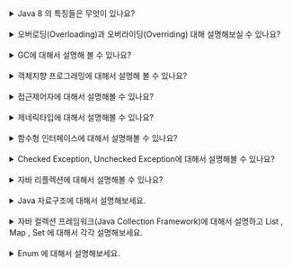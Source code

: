 <details>
  <summary>Java 8 의 특징들은 무엇이 있나요?</summary>
  <br/>
  <pre>
자바 8은 프로그래밍 언어 자바에 많은 혁신을 가져왔습니다. 람다 표현식, 스트림 API, 옵셔널 클래스의 도입은 자바 개발자들이 보다 효율적이고 안정적인 코드를 작성할 수 있게 해주었습니다.

이러한 기능들은 자바의 사용성과 생산성을 크게 향상시켰으며, 함수형 프로그래밍의 도입으로 자바의 패러다임을 확장시켰습니다. 자바 8의 특징들은 현대 소프트웨어 개발에 있어서 중요한 역할을 하고 있습니다.

따라서 자바 개발자라면 자바 8의 주요 특징들을 잘 이해하고 활용할 수 있어야 합니다. 이를 통해 더 나은 소프트웨어 개발을 위한 기반을 마련할 수 있습니다.
  </pre>
  <p><b>람다 표현식(Lambda Expressions)</b><br/><br/>
  <code>(parameters) -> expression</code>
  <ul>
   <li>간결한 코드를 작성하게 해줍니다.</li>
   <li>익명 함수로서 함수형 프로그래밍 스타일을 도입합니다.</li>
  </ul>
  </p>
  <p><b>스트림 API(Stream API)</b><br/><br/>
  <code>List&lt;String&gt; filteredList = list.stream().filter(s -> s.startsWith("A")).collect(Collectors.toList());
  </code>
  <ul>
   <li>데이터 컬렉션을 처리하는데 있어 선언적이고 함수형 스타일을 사용하게 합니다.</li>
   <li>병렬 처리와 중간, 최종 연산을 지원합니다.</li>
  </ul>
  </p>
  <p><b>디폴트 메소드(Default Methods)</b><br/><br/>
  <code>
  interface MyInterface { <br/>
 &emsp;&emsp;&emsp;default void newMethod() {<br/>
&emsp;&emsp;&emsp;&emsp;&emsp;// default implementation <br/>
&emsp;&emsp;&emsp;}<br/>
  }
  </code>
  <ul>
   <li>인터페이스에 구현 코드를 포함할 수 있게 하여, 기존 코드를 깨뜨리지 않고 인터페이스를 확장할 수 있습니다.</li>
  </ul>
  </p>
  <p><b>옵셔널 클래스(Optional Class)</b><br/><br/>
  <code>
Optional&lt;String&gt; optional = Optional.ofNullable(value);
  </code>
  <ul>
   <li>NullPointerException을 피하기 위해 도입된 컨테이너 클래스입니다.</li>
  </ul>
  </p>
    <p><b>New Date and Time API</b><br/><br/>
  <code>
LocalDate date = LocalDate.now();
  </code>
  <ul>
   <li>java.time 패키지를 통해 더 나은 날짜와 시간 처리 기능을 제공합니다.</li>
  </ul>
  </p>
</details>

<br/>

<details>
  <summary>오버로딩(Overloading)과 오버라이딩(Overriding) 대해 설명해보실 수 있나요?</summary>
  </br>
  <pre>
<b>메소드 오버로딩(overloading)</b>이란 <br/>
같은 이름의 메소드를 중복하여 정의하는 것을 의미합니다.
자바에서는 원래 한 클래스 내에 같은 이름의 메소드를 둘 이상 가질 수 없습니다.
하지만 매개변수의 개수나 타입을 다르게 하면, 하나의 이름으로 메소드를 작성할 수 있습니다.

즉, 메소드 오버로딩은 서로 다른 시그니처를 갖는 여러 메소드를 같은 이름으로 정의하는 것이라고 할 수 있습니다.
이러한 메소드 오버로딩을 사용함으로써 메소드에 사용되는 이름을 절약할 수 있습니다.
또한, 메소드를 호출할 때 전달해야 할 매개변수의 타입이나 개수에 대해 크게 신경을 쓰지 않고 호출할 수 있게 됩니다.

메소드 오버로딩은 객체 지향 프로그래밍의 특징 중 하나인 다형성(polymorphism)을 구현하는 방법 중 하나입니다.

메소드 오버로딩의 대표적인 예로는 println() 메소드를 들 수 있습니다.
println() 메소드는 전달받는 매개변수의 타입에 따라 다음과 같이 다양한 원형 중에서 적절한 원형을 호출하게 됩니다.

<hr/>
<code>
1. println()
2. println(boolean x)
3. println(char x)
4. println(char[] x)
5. println(double x)
6. println(float x)
7. println(int x)
8. println(long x)
9. println(Object x)
10. println(String x)
</code>
<hr/>
<b>메소드 오버로딩의 조건</b><br/>
자바에서 메소드 오버로딩이 성립하기 위해서는 다음과 같은 조건을 만족해야 합니다.

1. 메소드의 이름이 같아야 합니다.
2. 메소드의 시그니처, 즉 매개변수의 개수 또는 타입이 달라야 합니다.

메소드 오버로딩은 반환 타입과는 관계가 없습니다.

만약 메소드의 시그니처는 같은데 반환 타입만이 다른 경우에는 오버로딩이 성립하지 않습니다.
</pre>
<br/>  
<br/>
<pre>
<b>메소드 오버라이딩(method overriding)</b>
앞서 배운 오버로딩(overloading)이란 서로 다른 시그니처를 갖는 여러 메소드를 하나의 이름으로 정의하는 것이었습니다.

오버라이딩(overriding)이란 상속 관계에 있는 부모 클래스에서 이미 정의된 메소드를 자식 클래스에서 같은 시그니쳐를 갖는 메소드로 다시 정의하는 것이라고 할 수 있습니다.

자바에서 자식 클래스는 부모 클래스의 private 멤버를 제외한 모든 메소드를 상속받습니다.

이렇게 상속받은 메소드는 그대로 사용해도 되고, 필요한 동작을 위해 재정의하여 사용할 수도 있습니다.

즉, 메소드 오버라이딩이란 상속받은 부모 클래스의 메소드를 재정의하여 사용하는 것을 의미합니다.

<br/>
<hr/>
<b>오버라이딩의 조건</b>
자바에서 메소드를 오버라이딩하기 위한 조건은 다음과 같습니다.


1. 오버라이딩이란 메소드의 동작만을 재정의하는 것이므로, 메소드의 선언부는 기존 메소드와 완전히 같아야 합니다.

    하지만 메소드의 반환 타입은 부모 클래스의 반환 타입으로 타입 변환할 수 있는 타입이라면 변경할 수 있습니다.

2. 부모 클래스의 메소드보다 접근 제어자를 더 좁은 범위로 변경할 수 없습니다

3. 부모 클래스의 메소드보다 더 큰 범위의 예외를 선언할 수 없습니다.
</pre>

<ol>
 <li>오버로딩(overloading)은 새로운 메소드를 정의하는 것</li>
 <li>오버라이딩(overriding)은 상속받은 기존의 메소드를 재정의하는 것</li>
</ol>
</details>

<br/>

<details>
  <summary>GC에 대해서 설명해 볼 수 있나요?</summary>
  </br>
<pre>
GC 는 JVM에서 메모리를 관리 해주는 모듈 입니다.
Heap 메모리를 재활용하기 위해서 더이상 참조 되지 않는 객체들을 메모리에서 제거하는 모듈 입니다. 개발자가 직접 메모리를 정리 하지 않아도 되어서 개발 속도가 향상 되는 장점이 있지만 Mark and  Sweep 이라는 과정에서 참조되지 않는 객체를 찾는 과정이 있는데 이 때 스레드가 중단 되어서 성능이 떨어지는 단점이 있습니다.
</pre>
</details>

<br/>

<details>
  <summary>객체지향 프로그래밍에 대해서 설명해 볼 수 있나요?</summary>
  </br>
<pre>
실제 세계의 사물들을 객체로 모델링하여 개발을 진행하는 프로그래밍 기법
가장 대표적인 언어로 Java가 있다.
캡슐화, 상속, 다형성 등과 같은 기법을 이용할 수 있다. 다형성은 동일한 키보드의 키가 다른 역할을 하는 것처럼 하나의 메소드나 클래스가 다양한 방법으로 동작하는 것을 의미한다.
절치지향 언어보다 실행속도가 느리다.
<br/>
4가지 특징

추상화 , 캡슐화 , 상속성 , 다형성

<br/><br/>

절차지향 프로그래밍

물이 위에서 아래로 흐르는 것처럼 순차적인 처리를 중요시하는 프로그래밍 기법이다.
가장 대표적인 언어로 C언어가 있다.
컴퓨터의 처리구조와 유사해 실행속도가 빠르다.
코드의 순서가 바뀌면 동일한 결과를 보장하기 어렵다.

</pre>
</details>

<br/>

<details>
  <summary>접근제어자에 대해서 설명해볼 수 있나요?</summary>
  </br>
  <table>
  <thead>
    <tr>
      <th>접근 제어자</th>
      <th>접근 가능 범위</th>
      <th>설명</th>
    </tr>
  </thead>
  <tbody>
    <tr>
      <td>public</td>
      <td>모든 클래스</td>
      <td>클래스, 메서드, 또는 필드가 모든 다른 클래스에서 접근 가능.</td>
    </tr>
    <tr>
      <td>protected</td>
      <td>동일 패키지 및 하위 클래스</td>
      <td>동일 패키지 내의 클래스와 이 클래스를 상속받은 하위 클래스에서 접근 가능.</td>
    </tr>
    <tr>
      <td>default</td>
      <td>동일 패키지</td>
      <td>접근 제어자를 명시하지 않으면 기본 접근 수준은 default (package-private)로 설정되며, 동일 패키지 내의 클래스에서만 접근 가능.</td>
    </tr>
    <tr>
      <td>private</td>
      <td>동일 클래스</td>
      <td>클래스 내부에서만 접근 가능.</td>
    </tr>
  </tbody>
</table>
<br/>
<pre>
공개범위는 public  >  protected  >  default(생략)  >  private 순
</pre>
</details>

<br/>

<details>
  <summary>제네릭타입에 대해서 설명해볼 수 있나요?</summary>
  </br>
<pre>
<b>제네릭 타입(Generic Types)</b>은 클래스나 메서드를 정의할 때, 사용할 데이터 타입을 미리 지정하는 것이 아니라, 인스턴스를 생성하거나 메서드를 호출할 때 구체적인 타입을 지정할 수 있도록 하는 기능입니다. 제네릭은 코드의 재사용성을 높이고, 컴파일 시 타입 안전성을 제공합니다.
<br/>
<b>제네릭 타입의 장점</b>
1.타입 안전성: 컴파일 시 타입 검사를 통해 런타임 오류를 줄일 수 있습니다.
2.재사용성: 하나의 클래스나 메서드가 다양한 타입을 지원할 수 있습니다.
3.가독성: 코드의 가독성과 유지보수성을 높입니다.
</pre>
<br/>
<table>
  <thead>
    <tr>
      <th>제네릭 타입</th>
      <th>설명</th>
      <th>예시</th>
    </tr>
  </thead>
  <tbody>
    <tr>
      <td>&lt;T&gt;</td>
      <td>일반적인 타입 파라미터</td>
      <td>public class Box&lt;T&gt; { private T item; }</td>
    </tr>
    <tr>
      <td>&lt;E&gt;</td>
      <td>컬렉션의 요소 타입</td>
      <td>public class List&lt;E&gt; { void add(E element); }</td>
    </tr>
    <tr>
      <td>&lt;K, V&gt;</td>
      <td>맵의 키와 값 타입</td>
      <td>public class Map&lt;K, V&gt; { V get(K key); }</td>
    </tr>
    <tr>
      <td>&lt;N&gt;</td>
      <td>숫자 타입</td>
      <td>public class Numeric&lt;N extends Number&gt; { N number; }</td>
    </tr>
    <tr>
      <td>&lt;T, U, V&gt;</td>
      <td>다중 타입 파라미터</td>
      <td>public class Triple&lt;T, U, V&gt; { T first; U second; V third; }</td>
    </tr>
  </tbody>
</table>
</details>

<br/>

<details>
  <summary>함수형 인터페이스에 대해서 설명해볼 수 있나요?</summary>
  </br>
<pre>
함수형 인터페이스(Functional Interface)는 하나의 추상 메서드만을 가지는 인터페이스를 의미합니다. 이러한 인터페이스는 Java 8에서 람다 표현식과 함께 도입되었으며, 람다 표현식의 대상 타입으로 사용할 수 있습니다. 함수형 인터페이스는 함수형 프로그래밍 스타일을 Java에 도입하기 위한 중요한 요소입니다.
</pre>

<table>
  <thead>
    <tr>
      <th>함수형 인터페이스</th>
      <th>설명</th>
      <th>추상 메서드</th>
      <th>예시</th>
    </tr>
  </thead>
  <tbody>
    <tr>
      <td>Predicate&lt;T&gt;</td>
      <td>매개변수 T를 받아 boolean을 반환</td>
      <td>boolean test(T t)</td>
      <td>
        <pre>
Predicate&lt;Integer&gt; isPositive = x -> x &gt; 0;
System.out.println(isPositive.test(5)); // 출력: true
        </pre>
      </td>
    </tr>
    <tr>
      <td>Function&lt;T, R&gt;</td>
      <td>매개변수 T를 받아 R을 반환</td>
      <td>R apply(T t)</td>
      <td>
        <pre>
Function&lt;String, Integer&gt; lengthFunction = String::length;
System.out.println(lengthFunction.apply("Hello")); // 출력: 5
        </pre>
      </td>
    </tr>
    <tr>
      <td>Supplier&lt;T&gt;</td>
      <td>매개변수를 받지 않고 T를 반환</td>
      <td>T get()</td>
      <td>
        <pre>
Supplier&lt;String&gt; stringSupplier = () -> "Hello";
System.out.println(stringSupplier.get()); // 출력: Hello
        </pre>
      </td>
    </tr>
    <tr>
      <td>Consumer&lt;T&gt;</td>
      <td>매개변수 T를 받아서 처리하고 반환값 없음</td>
      <td>void accept(T t)</td>
      <td>
        <pre>
Consumer&lt;String&gt; printConsumer = System.out::println;
printConsumer.accept("Hello"); // 출력: Hello
        </pre>
      </td>
    </tr>
    <tr>
      <td>UnaryOperator&lt;T&gt;</td>
      <td>입력값과 출력값의 타입이 동일한 함수</td>
      <td>T apply(T t)</td>
      <td>
        <pre>
UnaryOperator&lt;Integer&gt; square = x -> x * x;
System.out.println(square.apply(5)); // 출력: 25
        </pre>
      </td>
    </tr>
    <tr>
      <td>BinaryOperator&lt;T&gt;</td>
      <td>두 개의 동일한 타입 매개변수를 받아 동일한 타입을 반환</td>
      <td>T apply(T t1, T t2)</td>
      <td>
        <pre>
BinaryOperator&lt;Integer&gt; sum = (a, b) -> a + b;
System.out.println(sum.apply(3, 5)); // 출력: 8
        </pre>
      </td>
    </tr>
  </tbody>
</table>

</details>

<br/>

<details>
  <summary>Checked Exception, Unchecked Exception에 대해서 설명해볼 수 있나요?</summary>
  </br>
<pre>
<b>Checked Exception</b>
체크드 익셉션은 컴파일러가 예외 처리를 강제하는 예외입니다. 즉, 체크드 예외가 발생할 가능성이 있는 코드에서는 반드시 예외 처리를 해야 합니다. 이러한 예외는 주로 프로그램 외부의 문제(예: 파일 입출력, 네트워크 통신 등)로 인해 발생합니다.

특징:

컴파일 시점에 예외 처리 여부를 검사.
Exception 클래스를 상속하지만, RuntimeException을 상속하지 않음.
반드시 try-catch 블록이나 throws 키워드를 사용해 예외를 처리해야 함.

<b>Unchecked Exception</b>
언체크드 익셉션은 컴파일러가 예외 처리를 강제하지 않는 예외입니다. 주로 프로그래머의 실수(예: 잘못된 타입 캐스팅, 배열 인덱스 초과 등)로 인해 발생합니다.

특징:

런타임 시점에 예외가 발생.
RuntimeException 클래스를 상속.
예외 처리를 강제하지 않지만, 필요에 따라 예외 처리를 할 수 있음.
</pre>

<table>
  <thead>
    <tr>
      <th>구분</th>
      <th>체크드 예외 (Checked Exception)</th>
      <th>언체크드 예외 (Unchecked Exception)</th>
    </tr>
  </thead>
  <tbody>
    <tr>
      <td>상속 관계</td>
      <td>Exception 클래스를 상속하나, RuntimeException을 상속하지 않음</td>
      <td>RuntimeException 클래스를 상속</td>
    </tr>
    <tr>
      <td>컴파일러 강제 여부</td>
      <td>컴파일 시 예외 처리를 강제</td>
      <td>컴파일 시 예외 처리를 강제하지 않음</td>
    </tr>
    <tr>
      <td>주로 발생하는 상황</td>
      <td>프로그램 외부의 문제 (파일 입출력, 네트워크 통신 등)</td>
      <td>프로그래머의 실수 (잘못된 타입 캐스팅, 배열 인덱스 초과 등)</td>
    </tr>
    <tr>
      <td>예외 처리 방법</td>
      <td>try-catch 블록이나 throws 키워드를 사용하여 예외를 처리해야 함</td>
      <td>예외 처리가 선택 사항이지만 필요에 따라 처리 가능</td>
    </tr>
    <tr>
      <td>예시</td>
      <td>
        <pre>
        
import java.io.FileReader;
import java.io.IOException;

public class CheckedExceptionExample {
    public static void main(String[] args) {
        try {
            FileReader reader = new FileReader("somefile.txt");
        } catch (IOException e) {
            e.printStackTrace();
        }
    }
}
        </pre>
      </td>
      <td>
        <pre>
public class UncheckedExceptionExample {
    public static void main(String[] args) {
        int[] numbers = {1, 2, 3};
        System.out.println(numbers[5]);  // ArrayIndexOutOfBoundsException 발생
    }
}
        </pre>
      </td>
    </tr>
  </tbody>
</table>

</details>

<br/>

<details>
  <summary>자바 리플렉션에 대해서 설명해볼 수 있나요?</summary>
  </br>
<pre>
자바 리플렉션(Java Reflection)은 런타임에 클래스, 메서드, 필드 등을 동적으로 검사하고 조작할 수 있는 기능입니다. 리플렉션을 사용하면 프로그램 실행 중에 객체의 메타데이터(클래스, 메서드, 필드 등)를 분석하고, 이를 통해 동적으로 객체를 생성하거나 메서드를 호출할 수 있습니다.

주요 개념:
1. 클래스 정보 얻기:
   - `Class<?>` 객체를 통해 클래스의 메타데이터를 얻을 수 있습니다.
   - 예: 
      ```java 
      Class<?> clazz = Class.forName("com.example.MyClass"); 
      ```

2. 생성자 접근:
   - 클래스의 생성자를 통해 새로운 인스턴스를 동적으로 생성할 수 있습니다.
   - 예: 
     ```java
     Constructor<?> constructor = clazz.getConstructor(String.class);
     Object instance = constructor.newInstance("parameter");
     ```

3. 메서드 접근:
   - 클래스의 메서드 정보를 얻고, 동적으로 메서드를 호출할 수 있습니다.
   - 예:
     ```java
     Method method = clazz.getMethod("myMethod", String.class);
     Object result = method.invoke(instance, "argument");
     ```

4. 필드 접근:
   - 클래스의 필드 정보를 얻고, 필드 값을 읽거나 쓸 수 있습니다.
   - 예:
     ```java
     Field field = clazz.getField("myField");
     field.set(instance, "new value");
     Object value = field.get(instance);
     ```

5. 리플렉션의 장점:
   - 동적 모듈 로딩 및 객체 조작: 컴파일 타임에 알 수 없는 클래스나 메서드를 런타임에 동적으로 로드하고 사용할 수 있습니다.
   - 프레임워크 개발: 리플렉션을 이용하여 의존성 주입, 애너테이션 기반 설정 등 다양한 기능을 구현할 수 있습니다.

6. 리플렉션의 단점:
   - 성능 저하: 리플렉션은 일반적인 메서드 호출보다 느립니다.
   - 보안 문제: 접근 제어를 우회할 수 있으므로, 보안상 문제가 발생할 수 있습니다.
   - 유지보수 어려움: 코드 가독성이 떨어지고, 리플렉션을 과도하게 사용하면 유지보수가 어려워질 수 있습니다.

자바 리플렉션은 강력한 도구이지만, 필요할 때 신중하게 사용하는 것이 좋습니다.

</pre>
</details>


<br/>

<details>
  <summary>Java 자료구조에 대해서 설명해보세요.</summary>
  </br>
<pre>
# Java 자료구조 개요

## 자료구조란?
- **설명**: 자료구조(Data Structure)는 데이터를 효율적으로 저장하고 관리하기 위한 방법을 의미합니다. 다양한 형태의 자료구조를 통해 데이터를 체계적으로 저장하고, 필요할 때 빠르고 효율적으로 접근하거나 수정할 수 있습니다. 자바에서는 여러 기본적인 자료구조를 제공하며, 개발자는 이를 활용하여 최적화된 프로그램을 작성할 수 있습니다.

## 1. 배열 (Array)
- **설명**: 같은 타입의 데이터가 연속적으로 저장되는 자료구조입니다. 배열은 고정된 크기를 가지며 인덱스를 통해 요소에 접근합니다.
- **장점**: 인덱스를 사용한 빠른 접근.
- **단점**: 크기가 고정되어 있어 동적으로 크기를 조절할 수 없음, 삽입 및 삭제가 비효율적.

## 2. 리스트 (List)
- **설명**: 순서가 있는 데이터의 집합입니다. 자바에서 `ArrayList`와 `LinkedList`가 대표적인 리스트 구현체입니다.
    - **ArrayList**: 내부적으로 배열을 사용하여 구현됩니다. 인덱스를 통해 빠르게 접근할 수 있지만, 크기를 동적으로 변경할 수 있습니다.
    - **LinkedList**: 각 요소가 노드로 이루어져 있으며, 노드는 다음 요소에 대한 참조를 가집니다. 삽입과 삭제가 빠르지만 인덱스 접근은 느립니다.

## 3. 스택 (Stack)
- **설명**: 후입선출(LIFO, Last In First Out) 구조를 가지는 자료구조입니다. `push`로 요소를 추가하고, `pop`으로 가장 마지막에 추가된 요소를 제거합니다.
- **사용 사례**: 재귀 호출, 브라우저의 뒤로 가기 기능, 수식의 괄호 검사 등.

## 4. 큐 (Queue)
- **설명**: 선입선출(FIFO, First In First Out) 구조를 가지는 자료구조입니다. `offer`로 요소를 추가하고, `poll`로 가장 먼저 추가된 요소를 제거합니다.
- **변형**:
  - **우선순위 큐 (Priority Queue)**: 각 요소가 우선순위를 가지며, 높은 우선순위를 가진 요소가 먼저 처리됩니다.

## 5. 맵 (Map)
- **설명**: 키-값 쌍으로 데이터를 저장하는 자료구조입니다. `HashMap`, `TreeMap`, `LinkedHashMap` 등이 자바에서 사용됩니다.
  - **HashMap**: 해시 함수를 사용하여 키를 관리하며, 빠른 검색, 삽입, 삭제가 가능합니다.
  - **TreeMap**: 키를 자동으로 정렬하여 저장하며, 이진 검색 트리 기반으로 구현됩니다.
  - **LinkedHashMap**: 삽입 순서를 유지하며 저장합니다.

## 6. 셋 (Set)
- **설명**: 중복되지 않는 요소의 집합입니다. `HashSet`, `TreeSet`, `LinkedHashSet` 등이 있습니다.
  - **HashSet**: 해시 함수를 사용하여 요소를 관리하며, 빠른 검색, 삽입, 삭제가 가능합니다.
  - **TreeSet**: 요소를 자동으로 정렬하여 저장합니다.

## 7. 트리 (Tree)
- **설명**: 계층 구조를 가지는 자료구조입니다. 이진 트리, AVL 트리, 레드블랙 트리 등이 있습니다.


</pre>
</details>

<br/>

<details>
  <summary>자바 컬렉션 프레임워크(Java Collection Framework)에 대해서 설명하고 List , Map , Set 에 대해서 각각 설명해보세요.</summary>
  </br>
<pre>
# Java 컬렉션 프레임워크

## 1. 컬렉션 프레임워크란?
- **설명**: 자바 컬렉션 프레임워크는 자바에서 데이터 구조를 표준화된 방식으로 다루기 위해 제공하는 클래스와 인터페이스의 집합입니다. 이 프레임워크는 데이터를 저장, 검색, 정렬, 조작하는 다양한 자료구조 및 알고리즘을 포함하고 있습니다.
- **장점**:
  - **일관된 API**: 다양한 컬렉션을 다루기 위한 일관된 메서드를 제공합니다.
  - **성능 최적화**: 다양한 상황에 맞는 효율적인 자료구조와 알고리즘을 선택할 수 있습니다.
  - **타입 안정성**: 제네릭스를 사용하여 컴파일 시점에 타입을 체크할 수 있습니다.

## 2. 주요 컬렉션 인터페이스

### 2.1 List
- **설명**: List는 순서가 있는 요소의 집합입니다. 중복된 요소를 허용하며, 인덱스를 통해 각 요소에 접근할 수 있습니다.
- **구현 클래스**:
  - **ArrayList**: 배열 기반으로 구현된 리스트. 빠른 인덱스 접근과 동적 크기 조절이 가능.
  - **LinkedList**: 노드 기반으로 구현된 리스트. 요소의 삽입과 삭제가 빠름.
  - **Vector**: ArrayList와 유사하지만, 동기화를 지원하여 스레드 안전성을 보장.

### 2.2 Set
- **설명**: Set은 중복되지 않는 요소의 집합입니다. 순서가 보장되지 않으며, 각 요소는 고유합니다.
- **구현 클래스**:
  - **HashSet**: 해시 테이블 기반의 집합. 빠른 검색과 삽입이 가능.
  - **LinkedHashSet**: HashSet과 유사하지만, 요소의 삽입 순서를 유지.
  - **TreeSet**: 요소를 정렬된 상태로 저장하는 집합. 이진 검색 트리 기반.

### 2.3 Map
- **설명**: Map은 키-값 쌍으로 데이터를 저장하는 구조입니다. 각 키는 고유하며, 하나의 키에 대해 하나의 값만 매핑됩니다.
- **구현 클래스**:
  - **HashMap**: 해시 테이블 기반의 맵. 빠른 검색과 삽입이 가능.
  - **LinkedHashMap**: HashMap과 유사하지만, 삽입 순서를 유지.
  - **TreeMap**: 키를 자동으로 정렬하여 저장. 이진 검색 트리 기반.
  - **Hashtable**: HashMap과 유사하지만, 동기화를 지원하여 스레드 안전성을 보장.

## 3. List, Set, Map 비교

| 특성       | List                                          | Set                                         | Map                                      |
|------------|-----------------------------------------------|---------------------------------------------|------------------------------------------|
| **순서**   | 유지됨                                         | 유지되지 않음                               | 키에 대해 정의된 순서가 있을 수 있음     |
| **중복**   | 허용됨                                         | 허용되지 않음                               | 키는 중복되지 않으며, 값은 중복 가능     |
| **접근**   | 인덱스를 통한 요소 접근 가능                   | 인덱스를 통한 접근 불가                     | 키를 통한 값 접근 가능                   |
| **대표 구현 클래스** | `ArrayList`, `LinkedList`, `Vector`          | `HashSet`, `LinkedHashSet`, `TreeSet`      | `HashMap`, `LinkedHashMap`, `TreeMap`   |


</pre>
</details>

<br/>

<details>
  <summary>Enum 에 대해서 설명해보세요.</summary>
  </br>
<pre>
 Enum은 "Enumeration"의 약자다. Enumeration은 "열거, 목록, 일람표" 라는 뜻을 가지고 있으며, 보통 한글로는 열거형이라고 부른다. 즉, 열거형(enum)은 요소, 멤버라 불리는 명명된 값의 집합을 이루는 자료형이다
</pre>
</details>
